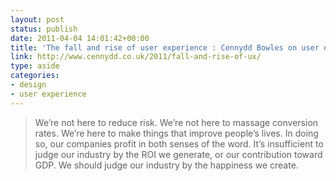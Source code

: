 ```yaml
---
layout: post
status: publish
date: 2011-04-04 14:01:42+00:00
title: 'The fall and rise of user experience : Cennydd Bowles on user experience'
link: http://www.cennydd.co.uk/2011/fall-and-rise-of-ux/
type: aside
categories:
- design
- user experience
---
```


> We’re not here to reduce risk. We’re not here to massage conversion rates. We’re here to make things that improve people’s lives. In doing so, our companies profit in both senses of the word. It’s insufficient to judge our industry by the ROI we generate, or our contribution toward GDP. We should judge our industry by the happiness we create.
